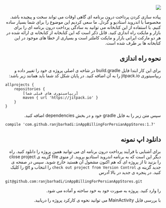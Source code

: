 <div dir="rtl">

[![](https://jitpack.io/v/ranjbarhadi/inAppBillingForPersianAppStores.svg)](https://jitpack.io/#ranjbarhadi/inAppBillingForPersianAppStores)


پیاده سازی کردن پرداخت درون برنامه ای گاهی اوقات می تواند سخت و پیچیده باشد. مخصوصا با اندروید استادیو و گردل. ما سعی کردیم این موضوع را برای شما بسیار ساده کنیم. با استفاده از این کتابخانه می توانید به سادگی پرداخت درون برنامه ای را برای بازار و مایکت راه اندازی کنید.
قابل ذکر است که این کتابخانه از کتابخانه ی ارائه شده در هر دو مارکت ایرانی بازار و مایکت کاملتر است و بسیاری از خطا های موجود در این کتابخانه ها بر طرف شده است.

نحوه راه اندازی
-------------------
برای این کار ابتدا فایل build.gradle در شاخه ی اصلی پروژه ی خود را تغییر داده و ریپاسیتوری jitpack.io را به آن اضافه کنید. در پایان شکل کد شما باید همانند زیر باشد:

<div dir="ltr">

    allprojects {
        repositories {
            [ریپاسیتوری های قبلی شما]
            maven { url 'https://jitpack.io' }
        }
    }

</div>



سپس متن زیر را به فایل gradle خود و در بخش dependencies اضافه کنید.

<div dir="ltr">

    compile 'com.github.ranjbarhadi:inAppBillingForPersianAppStores:1.7'
    
</div>

دانلود اپ نمونه
-------------------
برای آشنایی با فرآیند پرداخت درون برنامه ای می توانید همین پروژه را دانلود کنید. راه دیگر این است که به برنامه اندروید استادیو بروید. از منوی file گزینه ی close project را بزنید تا از پروژه ای که هم اکنون مشغول آن هستید خارج شوید. سپس در صفحه ی جدید گزینه ی `check out project from Version Control` را انتخاب و git را کلیک کنید. در پنجره ی جدید در بالا آدرس
 
<div dir="ltr"> 

    git@github.com:ranjbarhadi/inAppBillingForPersianAppStores.git

</div>

را وارد کنید. پروژه به صورت خود به خود ساخته و آماده می شود. 

با بررسی فایل MainActivity می توانید نحوه ی کارکرد پروژه را دریابید.




</div>